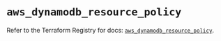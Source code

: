 # `aws_dynamodb_resource_policy`

Refer to the Terraform Registry for docs: [`aws_dynamodb_resource_policy`](https://registry.terraform.io/providers/hashicorp/aws/6.7.0/docs/resources/dynamodb_resource_policy).
